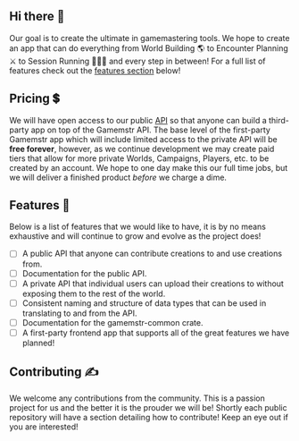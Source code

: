 ## Hi there 👋

Our goal is to create the ultimate in gamemastering tools. We hope to create an app that can do everything from World Building 🌎 to Encounter Planning ⚔ to Session Running 🏃‍♂️💨
and every step in between! For a full list of features check out the [features section](#features) below!

## Pricing 💲

We will have open access to our public [API](https://api.gamemstr.app) so that anyone can build a third-party app on top of the Gamemstr API. The base level of the first-party
Gamemstr app which will include limited access to the private API will be **free forever**, however, as we continue development we may create paid tiers that allow for more
private Worlds, Campaigns, Players, etc. to be created by an account. We hope to one day make this our full time jobs, but we will deliver a finished product *before* we charge
a dime.

## Features 🐜

Below is a list of features that we would like to have, it is by no means exhaustive and will continue to grow and evolve as the project does!

- [ ] A public API that anyone can contribute creations to and use creations from.
- [ ] Documentation for the public API.
- [ ] A private API that individual users can upload their creations to without exposing them to the rest of the world.
- [ ] Consistent naming and structure of data types that can be used in translating to and from the API.
- [ ] Documentation for the gamemstr-common crate.
- [ ] A first-party frontend app that supports all of the great features we have planned!

## Contributing ✍

We welcome any contributions from the community. This is a passion project for us and the better it is the prouder we will be! Shortly each public repository will have a section detailing
how to contribute! Keep an eye out if you are interested!

